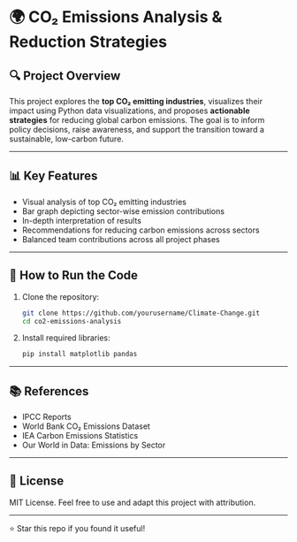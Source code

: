 # 🌍 CO₂ Emissions Analysis & Reduction Strategies

## 🔍 Project Overview

This project explores the **top CO₂ emitting industries**, visualizes their impact using Python data visualizations, and proposes **actionable strategies** for reducing global carbon emissions. The goal is to inform policy decisions, raise awareness, and support the transition toward a sustainable, low-carbon future.

---

## 📊 Key Features

- Visual analysis of top CO₂ emitting industries
- Bar graph depicting sector-wise emission contributions
- In-depth interpretation of results
- Recommendations for reducing carbon emissions across sectors
- Balanced team contributions across all project phases

---

## 🚀 How to Run the Code

1. Clone the repository:
   ```bash
   git clone https://github.com/yourusername/Climate-Change.git
   cd co2-emissions-analysis
2. Install required libraries:
   ```bash
   pip install matplotlib pandas

---

## 📚 References

- IPCC Reports
- World Bank CO₂ Emissions Dataset
- IEA Carbon Emissions Statistics
- Our World in Data: Emissions by Sector

---

## 📝 License
MIT License. Feel free to use and adapt this project with attribution.

---
⭐ Star this repo if you found it useful!
